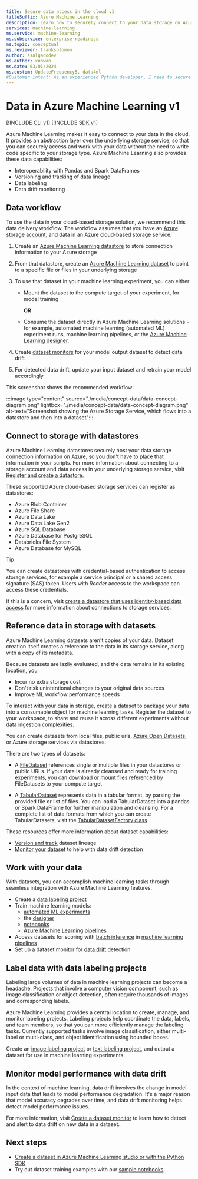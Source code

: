 ```yaml
---
title: Secure data access in the cloud v1
titleSuffix: Azure Machine Learning
description: Learn how to securely connect to your data storage on Azure with Azure Machine Learning datastores and datasets v1
services: machine-learning
ms.service: machine-learning
ms.subservice: enterprise-readiness
ms.topic: conceptual
ms.reviewer: franksolomon
author: ssalgadodev
ms.author: xunwan
ms.date: 03/01/2024
ms.custom: UpdateFrequency5, data4ml
#Customer intent: As an experienced Python developer, I need to securely access my data in my Azure storage solutions and use it to accomplish my machine learning tasks.
---
```


# Data in Azure Machine Learning v1

[!INCLUDE [CLI v1](../includes/machine-learning-cli-v1.md)]
[!INCLUDE [SDK v1](../includes/machine-learning-sdk-v1.md)]

Azure Machine Learning makes it easy to connect to your data in the cloud. It provides an abstraction layer over the underlying storage service, so that you can securely access and work with your data without the need to write code specific to your storage type. Azure Machine Learning also provides these data capabilities:

*    Interoperability with Pandas and Spark DataFrames
*    Versioning and tracking of data lineage
*    Data labeling
*    Data drift monitoring

## Data workflow

To use the data in your cloud-based storage solution, we recommend this data delivery workflow. The workflow assumes that you have an [Azure storage account](../../storage/common/storage-account-create.md?tabs=azure-portal), and data in an Azure cloud-based storage service.

1. Create an [Azure Machine Learning datastore](#connect-to-storage-with-datastores) to store connection information to your Azure storage

2. From that datastore, create an [Azure Machine Learning dataset](#reference-data-in-storage-with-datasets) to point to a specific file or files in your underlying storage

3. To use that dataset in your machine learning experiment, you can either
    * Mount the dataset to the compute target of your experiment, for model training

        **OR**

    * Consume the dataset directly in Azure Machine Learning solutions - for example, automated machine learning (automated ML) experiment runs, machine learning pipelines, or the [Azure Machine Learning designer](concept-designer.md).

4. Create [dataset monitors](#monitor-model-performance-with-data-drift) for your model output dataset to detect data drift

5. For detected data drift, update your input dataset and retrain your model accordingly

This screenshot shows the recommended workflow:

:::image type="content" source="./media/concept-data/data-concept-diagram.png"  lightbox="./media/concept-data/data-concept-diagram.png" alt-text="Screenshot showing the Azure Storage Service, which flows into a datastore and then into a dataset":::

## Connect to storage with datastores

Azure Machine Learning datastores securely host your data storage connection information on Azure, so you don't have to place that information in your scripts. For more information about connecting to a storage account and data access in your underlying storage service, visit [Register and create a datastore](../how-to-access-data.md).

These supported Azure cloud-based storage services can register as datastores:

- Azure Blob Container
- Azure File Share
- Azure Data Lake
- Azure Data Lake Gen2
- Azure SQL Database
- Azure Database for PostgreSQL
- Databricks File System
- Azure Database for MySQL

>[!TIP]
> You can create datastores with credential-based authentication to access storage services, for example a service principal or a shared access signature (SAS) token. Users with *Reader* access to the workspace can access these credentials.
>
> If this is a concern, visit [create a datastore that uses identity-based data access](../how-to-identity-based-data-access.md) for more information about connections to storage services.

## Reference data in storage with datasets

Azure Machine Learning datasets aren't copies of your data. Dataset creation itself creates a reference to the data in its storage service, along with a copy of its metadata.

Because datasets are lazily evaluated, and the data remains in its existing location, you

- Incur no extra storage cost
- Don't risk unintentional changes to your original data sources
- Improve ML workflow performance speeds

To interact with your data in storage, [create a dataset](how-to-create-register-datasets.md) to package your data into a consumable object for machine learning tasks. Register the dataset to your workspace, to share and reuse it across different experiments without data ingestion complexities.

You can create datasets from local files, public urls, [Azure Open Datasets](https://azure.microsoft.com/services/open-datasets/), or Azure storage services via datastores.

There are two types of datasets:

- A [FileDataset](/python/api/azureml-core/azureml.data.file_dataset.filedataset) references single or multiple files in your datastores or public URLs. If your data is already cleansed and ready for training experiments, you can [download or mount files](how-to-train-with-datasets.md#mount-files-to-remote-compute-targets) referenced by FileDatasets to your compute target

- A [TabularDataset](/python/api/azureml-core/azureml.data.tabulardataset) represents data in a tabular format, by parsing the provided file or list of files. You can load a TabularDataset into a pandas or Spark DataFrame for further manipulation and cleansing. For a complete list of data formats from which you can create TabularDatasets, visit the [TabularDatasetFactory class](/python/api/azureml-core/azureml.data.dataset_factory.tabulardatasetfactory)

These resources offer more information about dataset capabilities:

- [Version and track](how-to-version-track-datasets.md) dataset lineage
- [Monitor your dataset](how-to-monitor-datasets.md) to help with data drift detection

## Work with your data

With datasets, you can accomplish machine learning tasks through seamless integration with Azure Machine Learning features.

- Create a [data labeling project](#label-data-with-data-labeling-projects)
- Train machine learning models:
     - [automated ML experiments](../how-to-use-automated-ml-for-ml-models.md)
     - the [designer](tutorial-designer-automobile-price-train-score.md#import-data)
     - [notebooks](how-to-train-with-datasets.md)
     - [Azure Machine Learning pipelines](how-to-create-machine-learning-pipelines.md)
- Access datasets for scoring with [batch inference](../tutorial-pipeline-batch-scoring-classification.md) in [machine learning pipelines](how-to-create-machine-learning-pipelines.md)
- Set up a dataset monitor for [data drift](#monitor-model-performance-with-data-drift) detection

## Label data with data labeling projects

Labeling large volumes of data in machine learning projects can become a headache. Projects that involve a computer vision component, such as image classification or object detection, often require thousands of images and corresponding labels.

Azure Machine Learning provides a central location to create, manage, and monitor labeling projects. Labeling projects help coordinate the data, labels, and team members, so that you can more efficiently manage the labeling tasks. Currently supported tasks involve image classification, either multi-label or multi-class, and object identification using bounded boxes.

Create an [image labeling project](../how-to-create-image-labeling-projects.md) or [text labeling project](../how-to-create-text-labeling-projects.md), and output a dataset for use in machine learning experiments.

## Monitor model performance with data drift

In the context of machine learning, data drift involves the change in model input data that leads to model performance degradation. It's a major reason that model accuracy degrades over time, and data drift monitoring helps detect model performance issues.

For more information, visit [Create a dataset monitor](how-to-monitor-datasets.md) to learn how to detect and alert to data drift on new data in a dataset.

## Next steps

- [Create a dataset in Azure Machine Learning studio or with the Python SDK](how-to-create-register-datasets.md)
- Try out dataset training examples with our [sample notebooks](https://github.com/Azure/MachineLearningNotebooks/tree/master/how-to-use-azureml/work-with-data/)